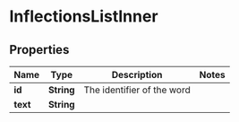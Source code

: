 

# InflectionsListInner


## Properties

| Name | Type | Description | Notes |
|------------ | ------------- | ------------- | -------------|
|**id** | **String** | The identifier of the word |  |
|**text** | **String** |  |  |



